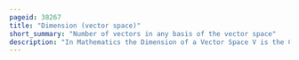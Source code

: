 ```yaml
---
pageid: 38267
title: "Dimension (vector space)"
short_summary: "Number of vectors in any basis of the vector space"
description: "In Mathematics the Dimension of a Vector Space V is the Cardinality of a Base of V over its Base Field. It is sometimes called hamel Dimension or algebraic Dimension to distinguish it from other Kinds of Dimension."
---
```

